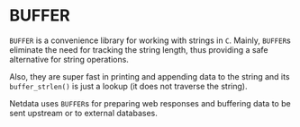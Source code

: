 <!--
title: "BUFFER"
custom_edit_url: https://github.com/netdata/netdata/edit/master/libnetdata/buffer/README.md
-->

# BUFFER

`BUFFER` is a convenience library for working with strings in `C`.
Mainly, `BUFFER`s eliminate the need for tracking the string length, thus providing
a safe alternative for string operations.

Also, they are super fast in printing and appending data to the string and its `buffer_strlen()`
is just a lookup (it does not traverse the string).

Netdata uses `BUFFER`s for preparing web responses and buffering data to be sent upstream or
to external databases.
